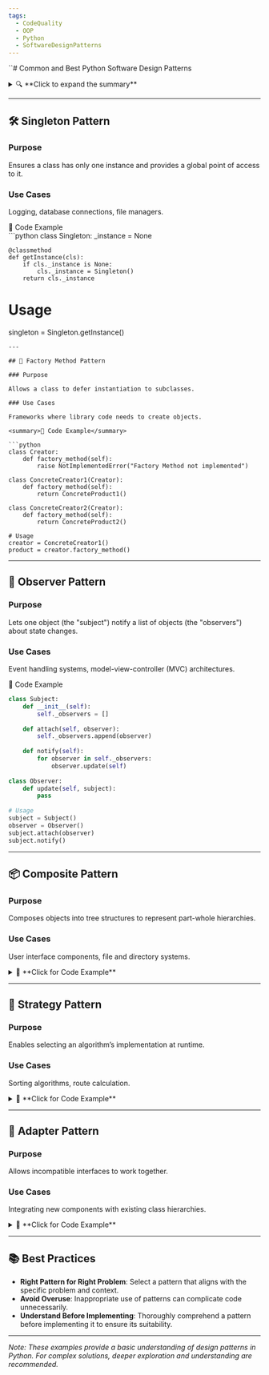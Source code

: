 ```yaml
---
tags:
  - CodeQuality
  - OOP
  - Python
  - SoftwareDesignPatterns
---
```

``# Common and Best Python Software Design Patterns
<details> <summary>🔍 **Click to expand the summary**</summary>
### Summary
This note covers common and best software design patterns in Python, essential for efficient, maintainable, and scalable code. Design patterns provide standardized solutions to frequent software design challenges. Understanding these patterns empowers Python developers to improve code quality and address architectural problems effectively.  </details> 

---
## 🛠️ Singleton Pattern
### Purpose
Ensures a class has only one instance and provides a global point of access to it.
### Use Cases
Logging, database connections, file managers.

<summary font-weight: bold> 📄 Code Example </summary>
```python
class Singleton:
	_instance = None
	
	@classmethod
	def getInstance(cls):
		if cls._instance is None:
			cls._instance = Singleton()
		return cls._instance

# Usage
singleton = Singleton.getInstance()
```
---

## 🧱 Factory Method Pattern

### Purpose

Allows a class to defer instantiation to subclasses.

### Use Cases

Frameworks where library code needs to create objects.

<summary>📄 Code Example</summary>

```python
class Creator:
	def factory_method(self):
		raise NotImplementedError("Factory Method not implemented")
		
class ConcreteCreator1(Creator):
	def factory_method(self):
		return ConcreteProduct1()
		
class ConcreteCreator2(Creator):
	def factory_method(self):
		return ConcreteProduct2()
		
# Usage
creator = ConcreteCreator1()
product = creator.factory_method()
```


---

## 🔄 Observer Pattern

### Purpose

Lets one object (the "subject") notify a list of objects (the "observers") about state changes.

### Use Cases

Event handling systems, model-view-controller (MVC) architectures.

<summary>📄 Code Example</summary>


```python
class Subject:
	def __init__(self):         
		self._observers = []      
	
	def attach(self, observer):         
		self._observers.append(observer)      
	
	def notify(self):         
		for observer in self._observers:             
			observer.update(self)  
			
class Observer:     
	def update(self, subject):         
		pass  
		
# Usage 
subject = Subject() 
observer = Observer() 
subject.attach(observer) 
subject.notify()
```

---

## 📦 Composite Pattern

### Purpose

Composes objects into tree structures to represent part-whole hierarchies.

### Use Cases

User interface components, file and directory systems.

<details> <summary>📄 **Click for Code Example**</summary>

python

`class Component:     def operation(self):         pass  class Leaf(Component):     def operation(self):         return "Leaf"  class Composite(Component):     def __init__(self):         self._children = []      def operation(self):         results = []         for child in self._children:             results.append(child.operation())         return "+".join(results)  # Usage leaf = Leaf() composite = Composite() composite._children.append(leaf) print(composite.operation())`

</details>

---

## 📝 Strategy Pattern

### Purpose

Enables selecting an algorithm’s implementation at runtime.

### Use Cases

Sorting algorithms, route calculation.

<details> <summary>📄 **Click for Code Example**</summary>

python

`class Strategy:     def execute(self):         pass  class ConcreteStrategyA(Strategy):     def execute(self):         return "Strategy A"  class ConcreteStrategyB(Strategy):     def execute(self):         return "Strategy B"  class Context:     def __init__(self, strategy):         self._strategy = strategy      def execute_strategy(self):         return self._strategy.execute()  # Usage strategy = ConcreteStrategyA() context = Context(strategy) result = context.execute_strategy()`

</details>

---

## 🔌 Adapter Pattern

### Purpose

Allows incompatible interfaces to work together.

### Use Cases

Integrating new components with existing class hierarchies.

<details> <summary>📄 **Click for Code Example**</summary>

python

`class Target:     def request(self):         return "Target's default behavior"  class Adaptee:     def specific_request(self):         return ".eetpadA eht fo roivaheb laiceps"  class Adapter(Target):     def __init__(self, adaptee):         self._adaptee = adaptee      def request(self):         return self._adaptee.specific_request()[::-1]  # Usage adaptee = Adaptee() adapter = Adapter(adaptee) print(adapter.request())`

</details>

---

## 📚 Best Practices

- **Right Pattern for Right Problem**: Select a pattern that aligns with the specific problem and context.
- **Avoid Overuse**: Inappropriate use of patterns can complicate code unnecessarily.
- **Understand Before Implementing**: Thoroughly comprehend a pattern before implementing it to ensure its suitability.

---

_Note: These examples provide a basic understanding of design patterns in Python. For complex solutions, deeper exploration and understanding are recommended._